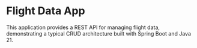 # Flight Data App

This application provides a REST API for managing flight data, demonstrating a typical CRUD architecture built with Spring Boot and Java 21.
